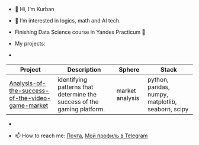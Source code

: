 - 👋 Hi, I’m Kurban 
- 👀 I’m interested in logics, math and AI tech. 
- Finishing Data Science course in Yandex Practicum 🌱

- My projects:
- 

| Project                                          | Description                                                                                                      | Sphere           | Stack                                                         |
|--------------------------------------------------|------------------------------------------------------------------------------------------------------------------|------------------|---------------------------------------------------------------|
| [Analysis-of-the-success-of-the-video-game-market]([ссылка](https://github.com/KurbanDuburlan/Analysis-of-the-success-of-the-video-game-market)) | identifying patterns that determine the success of the gaming platform. | market analysis | python, pandas, numpy, matplotlib, seaborn, scipy           |

- 

- 📫 How to reach me: [Почта](mailto:abdurakhmanovkurb@yandex.ru), [Мой профиль в Telegram](https://t.me/adam_windu)

<!---
KurbanDuburlan/KurbanDuburlan is a ✨ special ✨ repository because its `README.md` (this file) appears on your GitHub profile.
You can click the Preview link to take a look at your changes.
--->
